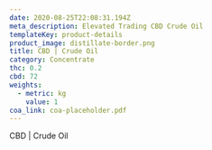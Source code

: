 ```yaml
---
date: 2020-08-25T22:08:31.194Z
meta_description: Elevated Trading CBD Crude Oil
templateKey: product-details
product_image: distillate-border.png
title: CBD | Crude Oil
category: Concentrate
thc: 0.2
cbd: 72
weights:
  - metric: kg
    value: 1
coa_link: coa-placeholder.pdf
---
```


CBD | Crude Oil
